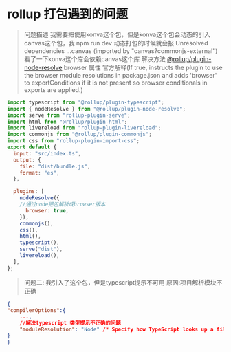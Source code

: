 # rollup 打包遇到的问题

> 问题描述 我需要把使用konva这个包，但是konva这个包会动态的引入canvas这个包，我 npm run dev 动态打包的时候就会报 Unresolved dependencies  ...canvas (imported by "canvas?commonjs-external")
> 看了一下konva这个库会依赖canvas这个库
> 解决方法 [@rollup/plugin-node-resolve](https://www.npmjs.com/package/@rollup/plugin-node-resolve) browser 属性 官方解释(If true, instructs the plugin to use the browser module resolutions in package.json and adds 'browser' to exportConditions if it is not present so browser conditionals in exports are applied.)

```javascript
import typescript from "@rollup/plugin-typescript";
import { nodeResolve } from "@rollup/plugin-node-resolve";
import serve from "rollup-plugin-serve";
import html from "@rollup/plugin-html";
import livereload from "rollup-plugin-livereload";
import commonjs from "@rollup/plugin-commonjs";
import css from "rollup-plugin-import-css";
export default {
  input: "src/index.ts",
  output: {
    file: "dist/bundle.js",
    format: "es",
  },

  plugins: [
    nodeResolve({
    //通过node把包解析成browser版本
      browser: true,
    }),
    commonjs(),
    css(),
    html(),
    typescript(),
    serve("dist"),
    livereload(),
  ],
};
```

> 问题二: 我引入了这个包，但是typescript提示不可用
> 原因:项目解析模块不正确

```json
{
"compilerOptions":{
    ...,
    //解决typescript 类型提示不正确的问题
    "moduleResolution": "Node" /* Specify how TypeScript looks up a file from a given module specifier. */,
}
}
```
